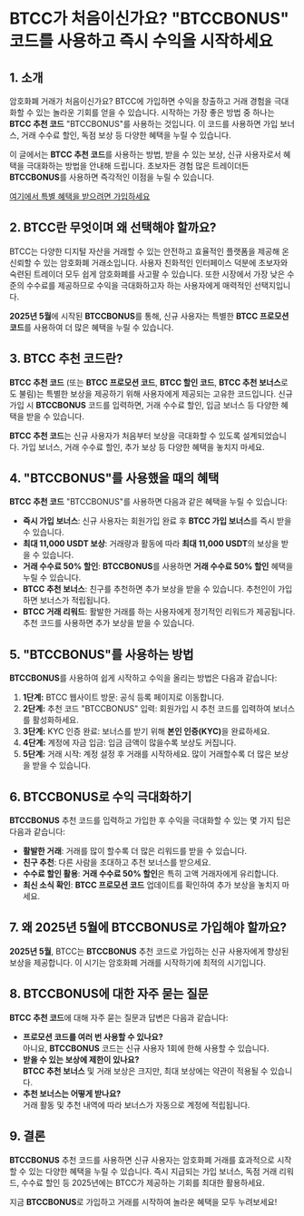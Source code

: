 <h1>BTCC가 처음이신가요? "BTCCBONUS" 코드를 사용하고 즉시 수익을 시작하세요</h1>

<section>
  <h2>1. 소개</h2>
  <p>암호화폐 거래가 처음이신가요? BTCC에 가입하면 수익을 창출하고 거래 경험을 극대화할 수 있는 놀라운 기회를 얻을 수 있습니다. 시작하는 가장 좋은 방법 중 하나는 <strong>BTCC 추천 코드</strong> "BTCCBONUS"를 사용하는 것입니다. 이 코드를 사용하면 가입 보너스, 거래 수수료 할인, 독점 보상 등 다양한 혜택을 누릴 수 있습니다.</p>
  <p>이 글에서는 <strong>BTCC 추천 코드</strong>를 사용하는 방법, 받을 수 있는 보상, 신규 사용자로서 혜택을 극대화하는 방법을 안내해 드립니다. 초보자든 경험 많은 트레이더든 <strong>BTCCBONUS</strong>를 사용하면 즉각적인 이점을 누릴 수 있습니다.</p>
</section>
<p><a href="https://partner.btcc.com/us/c/BTCCBONUS/9303" target="_blank">여기에서 특별 혜택을 받으려면 가입하세요</a></p>

<img src="https://images.mirror-media.xyz/publication-images/lTZP4g7e308jxEXVbcZAg.png?height=960&amp;width=1920" decoding="async" data-nimg="fill" class="css-xah9so" style="position: absolute; inset: 0px; box-sizing: border-box; padding: 0px; border: none; margin: auto; display: block; width: 0px; height: 0px; min-width: 100%; max-width: 100%; min-height: 100%; max-height: 100%;">


<section>
  <h2>2. BTCC란 무엇이며 왜 선택해야 할까요?</h2>
  <p>BTCC는 다양한 디지털 자산을 거래할 수 있는 안전하고 효율적인 플랫폼을 제공해 온 신뢰할 수 있는 암호화폐 거래소입니다. 사용자 친화적인 인터페이스 덕분에 초보자와 숙련된 트레이더 모두 쉽게 암호화폐를 사고팔 수 있습니다. 또한 시장에서 가장 낮은 수준의 수수료를 제공하므로 수익을 극대화하고자 하는 사용자에게 매력적인 선택지입니다.</p>
  <p><strong>2025년 5월</strong>에 시작된 <strong>BTCCBONUS</strong>를 통해, 신규 사용자는 특별한 <strong>BTCC 프로모션 코드</strong>를 사용하여 더 많은 혜택을 누릴 수 있습니다.</p>
</section>

<section>
  <h2>3. BTCC 추천 코드란?</h2>
  <p><strong>BTCC 추천 코드</strong> (또는 <strong>BTCC 프로모션 코드</strong>, <strong>BTCC 할인 코드</strong>, <strong>BTCC 추천 보너스</strong>로도 불림)는 특별한 보상을 제공하기 위해 사용자에게 제공되는 고유한 코드입니다. 신규 가입 시 <strong>BTCCBONUS</strong> 코드를 입력하면, 거래 수수료 할인, 입금 보너스 등 다양한 혜택을 받을 수 있습니다.</p>
  <p><strong>BTCC 추천 코드</strong>는 신규 사용자가 처음부터 보상을 극대화할 수 있도록 설계되었습니다. 가입 보너스, 거래 수수료 할인, 추가 보상 등 다양한 혜택을 놓치지 마세요.</p>
</section>

<section>
  <h2>4. "BTCCBONUS"를 사용했을 때의 혜택</h2>
  <p><strong>BTCC 추천 코드</strong> "BTCCBONUS"를 사용하면 다음과 같은 혜택을 누릴 수 있습니다:</p>
  <ul>
    <li><strong>즉시 가입 보너스</strong>: 신규 사용자는 회원가입 완료 후 <strong>BTCC 가입 보너스</strong>를 즉시 받을 수 있습니다.</li>
    <li><strong>최대 11,000 USDT 보상</strong>: 거래량과 활동에 따라 <strong>최대 11,000 USDT</strong>의 보상을 받을 수 있습니다.</li>
    <li><strong>거래 수수료 50% 할인</strong>: <strong>BTCCBONUS</strong>를 사용하면 <strong>거래 수수료 50% 할인</strong> 혜택을 누릴 수 있습니다.</li>
    <li><strong>BTCC 추천 보너스</strong>: 친구를 추천하면 추가 보상을 받을 수 있습니다. 추천인이 가입하면 보너스가 적립됩니다.</li>
    <li><strong>BTCC 거래 리워드</strong>: 활발한 거래를 하는 사용자에게 정기적인 리워드가 제공됩니다. 추천 코드를 사용하면 추가 보상을 받을 수 있습니다.</li>
  </ul>
</section>

<section>
  <h2>5. "BTCCBONUS"를 사용하는 방법</h2>
  <p><strong>BTCCBONUS</strong>를 사용하여 쉽게 시작하고 수익을 올리는 방법은 다음과 같습니다:</p>
  <ol>
    <li><strong>1단계:</strong> BTCC 웹사이트 방문: 공식 등록 페이지로 이동합니다.</li>
    <li><strong>2단계:</strong> 추천 코드 "BTCCBONUS" 입력: 회원가입 시 추천 코드를 입력하여 보너스를 활성화하세요.</li>
    <li><strong>3단계:</strong> KYC 인증 완료: 보너스를 받기 위해 <strong>본인 인증(KYC)</strong>을 완료하세요.</li>
    <li><strong>4단계:</strong> 계정에 자금 입금: 입금 금액이 많을수록 보상도 커집니다.</li>
    <li><strong>5단계:</strong> 거래 시작: 계정 설정 후 거래를 시작하세요. 많이 거래할수록 더 많은 보상을 받을 수 있습니다.</li>
  </ol>
</section>

<section>
  <h2>6. BTCCBONUS로 수익 극대화하기</h2>
  <p><strong>BTCCBONUS</strong> 추천 코드를 입력하고 가입한 후 수익을 극대화할 수 있는 몇 가지 팁은 다음과 같습니다:</p>
  <ul>
    <li><strong>활발한 거래</strong>: 거래를 많이 할수록 더 많은 리워드를 받을 수 있습니다.</li>
    <li><strong>친구 추천</strong>: 다른 사람을 초대하고 추천 보너스를 받으세요.</li>
    <li><strong>수수료 할인 활용</strong>: <strong>거래 수수료 50% 할인</strong>은 특히 고액 거래자에게 유리합니다.</li>
    <li><strong>최신 소식 확인</strong>: <strong>BTCC 프로모션 코드</strong> 업데이트를 확인하여 추가 보상을 놓치지 마세요.</li>
  </ul>
</section>

<section>
  <h2>7. 왜 2025년 5월에 BTCCBONUS로 가입해야 할까요?</h2>
  <p><strong>2025년 5월</strong>, BTCC는 <strong>BTCCBONUS</strong> 추천 코드로 가입하는 신규 사용자에게 향상된 보상을 제공합니다. 이 시기는 암호화폐 거래를 시작하기에 최적의 시기입니다.</p>
</section>

<section>
  <h2>8. BTCCBONUS에 대한 자주 묻는 질문</h2>
  <p><strong>BTCC 추천 코드</strong>에 대해 자주 묻는 질문과 답변은 다음과 같습니다:</p>
  <ul>
    <li><strong>프로모션 코드를 여러 번 사용할 수 있나요?</strong><br>아니요, <strong>BTCCBONUS</strong> 코드는 신규 사용자 1회에 한해 사용할 수 있습니다.</li>
    <li><strong>받을 수 있는 보상에 제한이 있나요?</strong><br><strong>BTCC 추천 보너스</strong> 및 거래 보상은 크지만, 최대 보상에는 약관이 적용될 수 있습니다.</li>
    <li><strong>추천 보너스는 어떻게 받나요?</strong><br>거래 활동 및 추천 내역에 따라 보너스가 자동으로 계정에 적립됩니다.</li>
  </ul>
</section>

<section>
  <h2>9. 결론</h2>
  <p><strong>BTCCBONUS</strong> 추천 코드를 사용하면 신규 사용자는 암호화폐 거래를 효과적으로 시작할 수 있는 다양한 혜택을 누릴 수 있습니다. 즉시 지급되는 가입 보너스, 독점 거래 리워드, 수수료 할인 등 2025년에는 BTCC가 제공하는 기회를 최대한 활용하세요.</p>
  <p>지금 <strong>BTCCBONUS</strong>로 가입하고 거래를 시작하여 놀라운 혜택을 모두 누려보세요!</p>
</section>
